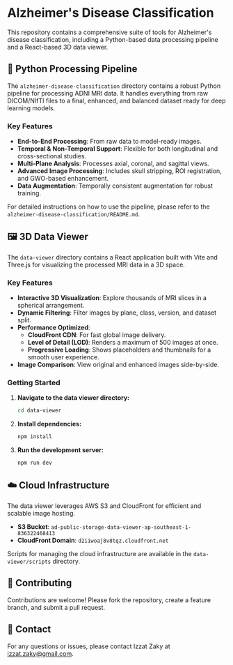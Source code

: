 # Alzheimer's Disease Classification

This repository contains a comprehensive suite of tools for Alzheimer's disease classification, including a Python-based data processing pipeline and a React-based 3D data viewer.

## 🧠 Python Processing Pipeline

The `alzheimer-disease-classification` directory contains a robust Python pipeline for processing ADNI MRI data. It handles everything from raw DICOM/NIfTI files to a final, enhanced, and balanced dataset ready for deep learning models.

### Key Features

-   **End-to-End Processing**: From raw data to model-ready images.
-   **Temporal & Non-Temporal Support**: Flexible for both longitudinal and cross-sectional studies.
-   **Multi-Plane Analysis**: Processes axial, coronal, and sagittal views.
-   **Advanced Image Processing**: Includes skull stripping, ROI registration, and GWO-based enhancement.
-   **Data Augmentation**: Temporally consistent augmentation for robust training.

For detailed instructions on how to use the pipeline, please refer to the `alzheimer-disease-classification/README.md`.

## 🖼️ 3D Data Viewer

The `data-viewer` directory contains a React application built with Vite and Three.js for visualizing the processed MRI data in a 3D space.

### Key Features

-   **Interactive 3D Visualization**: Explore thousands of MRI slices in a spherical arrangement.
-   **Dynamic Filtering**: Filter images by plane, class, version, and dataset split.
-   **Performance Optimized**:
    -   **CloudFront CDN**: For fast global image delivery.
    -   **Level of Detail (LOD)**: Renders a maximum of 500 images at once.
    -   **Progressive Loading**: Shows placeholders and thumbnails for a smooth user experience.
-   **Image Comparison**: View original and enhanced images side-by-side.

### Getting Started

1.  **Navigate to the data viewer directory:**
    ```bash
    cd data-viewer
    ```
2.  **Install dependencies:**
    ```bash
    npm install
    ```
3.  **Run the development server:**
    ```bash
    npm run dev
    ```

## ☁️ Cloud Infrastructure

The data viewer leverages AWS S3 and CloudFront for efficient and scalable image hosting.

-   **S3 Bucket**: `ad-public-storage-data-viewer-ap-southeast-1-836322468413`
-   **CloudFront Domain**: `d2iiwoaj8v8tqz.cloudfront.net`

Scripts for managing the cloud infrastructure are available in the `data-viewer/scripts` directory.

## 🤝 Contributing

Contributions are welcome! Please fork the repository, create a feature branch, and submit a pull request.

## 📧 Contact

For any questions or issues, please contact Izzat Zaky at [izzat.zaky@gmail.com](mailto:izzat.zaky@gmail.com).
